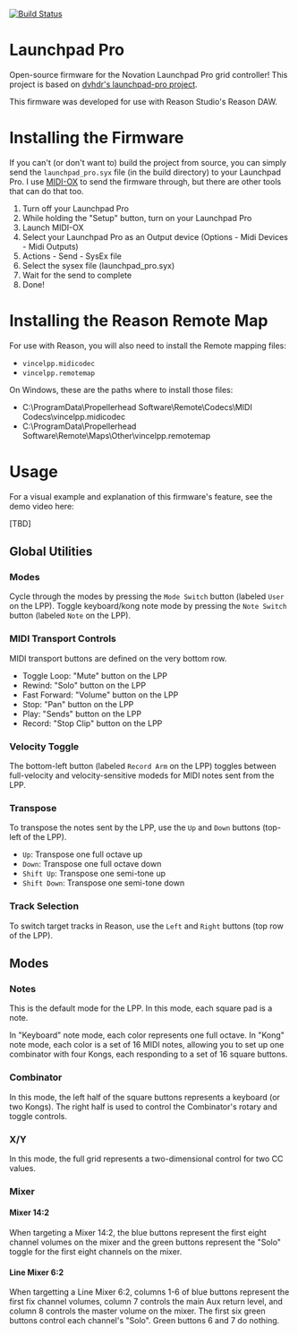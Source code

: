 [![Build Status](https://travis-ci.org/dvhdr/launchpad-pro.svg?branch=master)](https://travis-ci.org/dvhdr/launchpad-pro)

# Launchpad Pro

Open-source firmware for the Novation Launchpad Pro grid controller! This project is based on [dvhdr's launchpad-pro project](https://github.com/dvhdr/launchpad-pro).

This firmware was developed for use with Reason Studio's Reason DAW.

# Installing the Firmware

If you can't (or don't want to) build the project from source, you can simply send the `launchpad_pro.syx` file (in the build directory) to your Launchpad Pro.
I use [MIDI-OX](http://www.midiox.com/) to send the firmware through, but there are other tools that can do that too.

1. Turn off your Launchpad Pro
2. While holding the "Setup" button, turn on your Launchpad Pro
3. Launch MIDI-OX 
4. Select your Launchpad Pro as an Output device (Options - Midi Devices - Midi Outputs)
5. Actions - Send - SysEx file
6. Select the sysex file (launchpad_pro.syx)
7. Wait for the send to complete
8. Done!

# Installing the Reason Remote Map

For use with Reason, you will also need to install the Remote mapping files:
- `vincelpp.midicodec`
- `vincelpp.remotemap`

On Windows, these are the paths where to install those files:
- C:\ProgramData\Propellerhead Software\Remote\Codecs\MIDI Codecs\vincelpp.midicodec
- C:\ProgramData\Propellerhead Software\Remote\Maps\Other\vincelpp.remotemap

# Usage

For a visual example and explanation of this firmware's feature, see the demo video here:

[TBD]

## Global Utilities

### Modes

Cycle through the modes by pressing the `Mode Switch` button (labeled `User` on the LPP).
Toggle keyboard/kong note mode by pressing the `Note Switch` button (labeled `Note` on the LPP).

### MIDI Transport Controls

MIDI transport buttons are defined on the very bottom row.

- Toggle Loop: "Mute" button on the LPP
- Rewind: "Solo" button on the LPP
- Fast Forward: "Volume" button on the LPP
- Stop: "Pan" button on the LPP
- Play: "Sends" button on the LPP
- Record: "Stop Clip" button on the LPP

### Velocity Toggle

The bottom-left button (labeled `Record Arm` on the LPP) toggles between full-velocity and velocity-sensitive modeds for MIDI notes sent from the LPP.

### Transpose

To transpose the notes sent by the LPP, use the `Up` and `Down` buttons (top-left of the LPP).
- `Up`: Transpose one full octave up
- `Down`: Transpose one full octave down
- `Shift Up`: Transpose one semi-tone up
- `Shift Down`: Transpose one semi-tone down

### Track Selection

To switch target tracks in Reason, use the `Left` and `Right` buttons (top row of the LPP).

## Modes

### Notes

This is the default mode for the LPP.
In this mode, each square pad is a note.

In "Keyboard" note mode, each color represents one full octave.
In "Kong" note mode, each color is a set of 16 MIDI notes, allowing you to set up one combinator with four Kongs, each responding to a set of 16 square buttons.

### Combinator

In this mode, the left half of the square buttons represents a keyboard (or two Kongs). The right half is used to control the Combinator's rotary and toggle controls.

### X/Y

In this mode, the full grid represents a two-dimensional control for two CC values.

### Mixer

#### Mixer 14:2

When targeting a Mixer 14:2, the blue buttons represent the first eight channel volumes on the mixer and the green buttons represent the "Solo" toggle for the first eight channels on the mixer.

#### Line Mixer 6:2

When targetting a Line Mixer 6:2, columns 1-6 of blue buttons represent the first fix channel volumes, column 7 controls the main Aux return level, and column 8 controls the master volume on the mixer.
The first six green buttons control each channel's "Solo". Green buttons 6 and 7 do nothing.